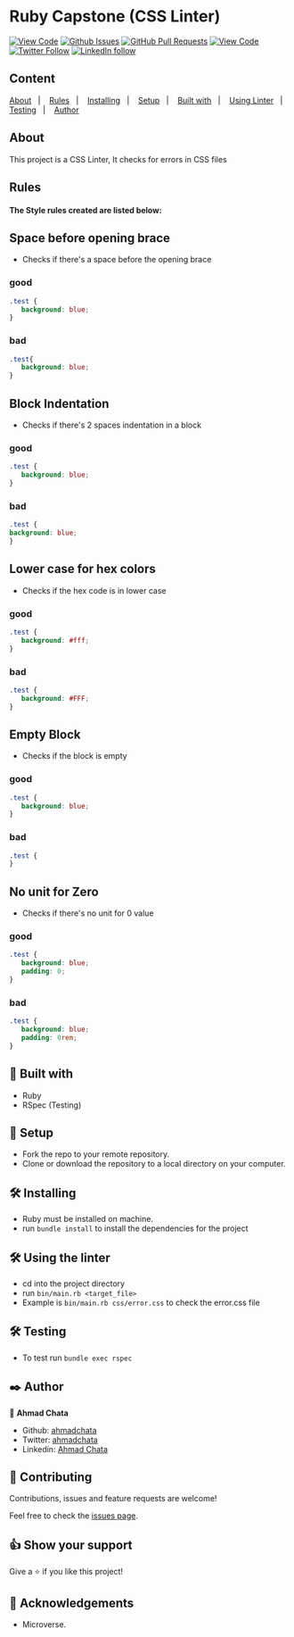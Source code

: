 # Ruby Capstone (CSS Linter)

[![View Code](https://img.shields.io/badge/View%20-Code-green)](https://github.com/ahmadchata/Linter_CSS/tree/feature_linters)
[![Github Issues](https://img.shields.io/badge/GitHub-Issues-orange)](https://github.com/ahmadchata/Linter_CSS/issues)
[![GitHub Pull Requests](https://img.shields.io/badge/GitHub-Pull%20Requests-blue)](https://github.com/ahmadchata/Linter_CSS/pulls)
[![View Code](https://img.shields.io/badge/Github-Author-black)](https://github.com/ahmadchata)
[![Twitter Follow](https://img.shields.io/badge/Twitter-Ahmad-%231DA1F2)](https://twitter.com/ahmadchata)
[![LinkedIn follow](https://img.shields.io/badge/LinkedIn-Ahmad-%232867B2)](https://www.linkedin.com/in/ahmad-chata-957b9b51/)

## Content

<a text-align="center" href="#about">About</a>&nbsp;&nbsp;&nbsp;|&nbsp;&nbsp;&nbsp;
<a href="#rules">Rules</a>&nbsp;&nbsp;&nbsp;|&nbsp;&nbsp;&nbsp;
<a href="#ins">Installing</a>&nbsp;&nbsp;&nbsp;|&nbsp;&nbsp;&nbsp;
<a href="#set">Setup</a>&nbsp;&nbsp;&nbsp;|&nbsp;&nbsp;&nbsp;
<a href="#with">Built with</a>&nbsp;&nbsp;&nbsp;|&nbsp;&nbsp;&nbsp;
<a href="#use">Using Linter</a>&nbsp;&nbsp;&nbsp;|&nbsp;&nbsp;&nbsp;
<a href="#test">Testing</a>&nbsp;&nbsp;&nbsp;|&nbsp;&nbsp;&nbsp;
<a href="#author">Author</a>

## About <a name = "about"></a>

This project is a CSS Linter, It checks for errors in CSS files

## Rules <a name = "rules"></a>
<h4>The Style rules created are listed below:</h4>

## Space before opening brace
- Checks if there's a space before the opening brace

 ### good

 ```css
 .test {
    background: blue;
 }
 ```
 ### bad

 ```css
 .test{
    background: blue;
 }
 ```
 ## Block Indentation
 - Checks if there's 2 spaces indentation in a block

 ### good

 ```css
 .test {
    background: blue;
 }
 ```
 ### bad

 ```css
 .test {
background: blue;
 }
 ```
 ## Lower case for hex colors
 - Checks if the hex code is in lower case

 ### good

 ```css
 .test {
    background: #fff;
 }
 ```
 ### bad

 ```css
 .test {
    background: #FFF;
 }
 ```
 ## Empty Block
 - Checks if the block is empty

 ### good

 ```css
 .test {
    background: blue;
 }
 ```
 ### bad

 ```css
 .test {
 }
 ```
 ## No unit for Zero
 - Checks if there's no unit for 0 value

 ### good

 ```css
 .test {
    background: blue;
    padding: 0;
 }
 ```
 ### bad

 ```css
 .test {
    background: blue;
    padding: 0rem;
 }
 ```

## 🔧 Built with<a name = "with"></a>

- Ruby
- RSpec (Testing)

## 🔨 Setup <a name = "set"></a>

- Fork the repo to your remote repository.
- Clone or download the repository to a local directory on your computer.

## 🛠 Installing <a name = "ins"></a>

- Ruby must be installed on machine.
- run `bundle install` to install the dependencies for the project

## 🛠 Using the linter <a name = "use"></a>

- cd into the project directory
- run `bin/main.rb <target_file>`
- Example is `bin/main.rb css/error.css` to check the error.css file

## 🛠 Testing <a name = "test"></a>

- To test run `bundle exec rspec`

## ✒️ Author <a name = "author"></a>

👤 **Ahmad Chata**

- Github: [ahmadchata](https://github.com/ahmadchata)
- Twitter: [ahmadchata](https://twitter.com/ahmadchata)
- Linkedin: [Ahmad Chata](https://www.linkedin.com/in/ahmad-chata-957b9b51/)

## 🤝 Contributing

Contributions, issues and feature requests are welcome!

Feel free to check the [issues page](https://github.com/ahmadchata/Linter_CSS/issues).

## 👍 Show your support

Give a ⭐️ if you like this project!

## :clap: Acknowledgements

- Microverse.